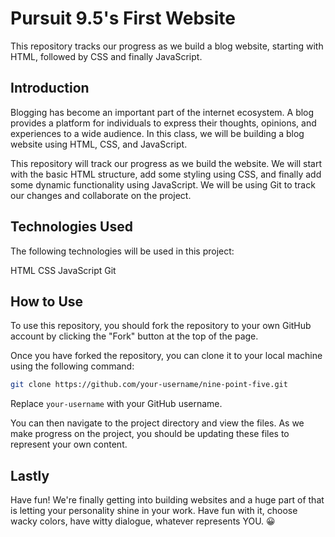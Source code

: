 # Pursuit 9.5's First Website

This repository tracks our progress as we build a blog website, starting with HTML, followed by CSS and finally JavaScript.

## Introduction

Blogging has become an important part of the internet ecosystem. A blog provides a platform for individuals to express their thoughts, opinions, and experiences to a wide audience. In this class, we will be building a blog website using HTML, CSS, and JavaScript.

This repository will track our progress as we build the website. We will start with the basic HTML structure, add some styling using CSS, and finally add some dynamic functionality using JavaScript. We will be using Git to track our changes and collaborate on the project.

## Technologies Used

The following technologies will be used in this project:

HTML
CSS
JavaScript
Git

## How to Use

To use this repository, you should fork the repository to your own GitHub account by clicking the "Fork" button at the top of the page.

Once you have forked the repository, you can clone it to your local machine using the following command:

```bash
git clone https://github.com/your-username/nine-point-five.git
```

Replace `your-username` with your GitHub username.

You can then navigate to the project directory and view the files. As we make progress on the project, you should be updating these files to represent your own content.

## Lastly

Have fun! We're finally getting into building websites and a huge part of that is letting your personality shine in your work. Have fun with it, choose wacky colors, have witty dialogue, whatever represents YOU. 😀
